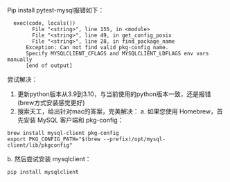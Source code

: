 Pip  install pytest-mysql报错如下：
```
  exec(code, locals())
        File "<string>", line 155, in <module>
        File "<string>", line 49, in get_config_posix
        File "<string>", line 28, in find_package_name
      Exception: Can not find valid pkg-config name.
      Specify MYSQLCLIENT_CFLAGS and MYSQLCLIENT_LDFLAGS env vars manually
      [end of output]
``` 
尝试解决：
1. 更新python版本从3.9到3.10，与当前使用的python版本一致，还是报错 (brew方式安装感觉更好)
2. 搜索天工，给出针对mac的答案，完美解决：
  a. 如果您使用 Homebrew，首先安装 MySQL 客户端和 pkg-config：
```
brew install mysql-client pkg-config
export PKG_CONFIG_PATH="$(brew --prefix)/opt/mysql-client/lib/pkgconfig"
```

  b. 然后尝试安装 mysqlclient：
  ```
pip install mysqlclient
  ```